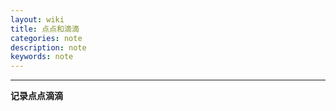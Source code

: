 ```yaml
---
layout: wiki
title: 点点和滴滴
categories: note
description: note
keywords: note
---
```


-----

**记录点点滴滴**

